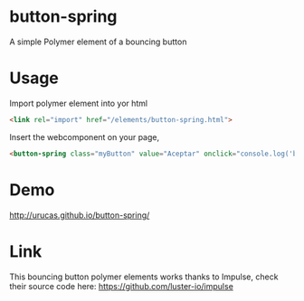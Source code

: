 button-spring
=============

A simple Polymer element of a bouncing button

Usage
=====

Import polymer element into yor html
``` html
<link rel="import" href="/elements/button-spring.html">
```

Insert the webcomponent on your page,

```html
<button-spring class="myButton" value="Aceptar" onclick="console.log('button-spring pressed')"></button-spring>
```

Demo
====
http://urucas.github.io/button-spring/


Link
====
This bouncing button polymer elements works thanks to Impulse, check their source code here:
https://github.com/luster-io/impulse
